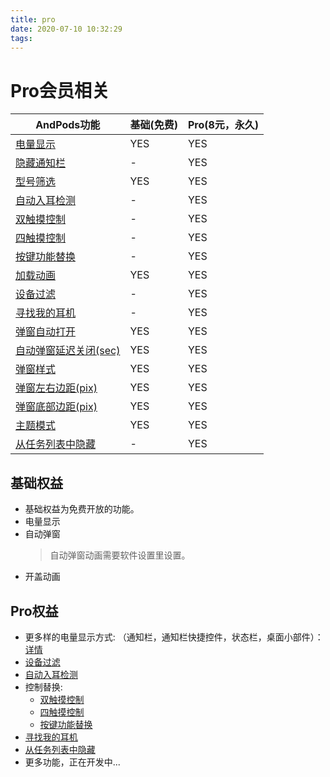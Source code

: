 ```yaml
---
title: pro
date: 2020-07-10 10:32:29
tags:
---
```


# Pro会员相关
AndPods功能 | 基础(免费) | Pro(8元，永久)
---- | --- | ---
[电量显示](/2020/07/09/normal/#应用没办法查看电量) | YES | YES
[隐藏通知栏](/2020/07/10/function-note/#隐藏通知栏) |  - | YES
[型号筛选](/2020/07/10/function-active/#型号筛选) |  YES | YES
[自动入耳检测](/2020/07/10/function-active/#自动入耳检测) |  - | YES
[双触摸控制](/2020/07/10/function-active/#双触摸控制) |  - | YES
[四触摸控制](/2020/07/10/function-active/#四触摸控制) |  - | YES
[按键功能替换](/2020/07/10/function-active/#按键功能替换) |  - | YES
[加载动画](/2020/07/10/function-active/#加载动画) |  YES | YES
[设备过滤](/2020/07/10/function-active/#设备过滤) |  - | YES
[寻找我的耳机](/2020/07/10/function-active/#寻找我的耳机) |  - | YES
[弹窗自动打开](/2020/07/10/function-interface/#弹窗自动打开) |  YES | YES
[自动弹窗延迟关闭(sec)](/2020/07/10/function-interface/#自动弹窗延迟关闭-sec) |  YES | YES
[弹窗样式](/2020/07/10/function-interface/#弹窗样式) |  YES | YES
[弹窗左右边距(pix)](/2020/07/10/function-interface/#弹窗左右边距-pix) |  YES | YES
[弹窗底部边距(pix)](/2020/07/10/function-interface/#弹窗底部边距-pix) |  YES | YES
[主题模式](/2020/07/10/function-interface/#主题模式) |  YES | YES
[从任务列表中隐藏](/2020/07/10/function-interface/#从任务列表中隐藏) |  - | YES

## 基础权益
* 基础权益为免费开放的功能。
* 电量显示
* 自动弹窗
    > 自动弹窗动画需要软件设置里设置。
* 开盖动画

## Pro权益
* 更多样的电量显示方式: （通知栏，通知栏快捷控件，状态栏，桌面小部件）： [详情](/2020/07/10/function-interface/)
* [设备过滤](/2020/07/10/function-active/#设备过滤)
* [自动入耳检测](/2020/07/10/function-active/#自动入耳检测)
* 控制替换: 
    * [双触摸控制](/2020/07/10/function-active/#双触摸控制)
    * [四触摸控制](/2020/07/10/function-active/#四触摸控制)
    * [按键功能替换](/2020/07/10/function-active/#按键功能替换)
* [寻找我的耳机](/2020/07/10/function-active/#附近的耳机设备-beta)
* [从任务列表中隐藏](/2020/07/10/function-interface/#从任务列表中隐藏)
* 更多功能，正在开发中...
